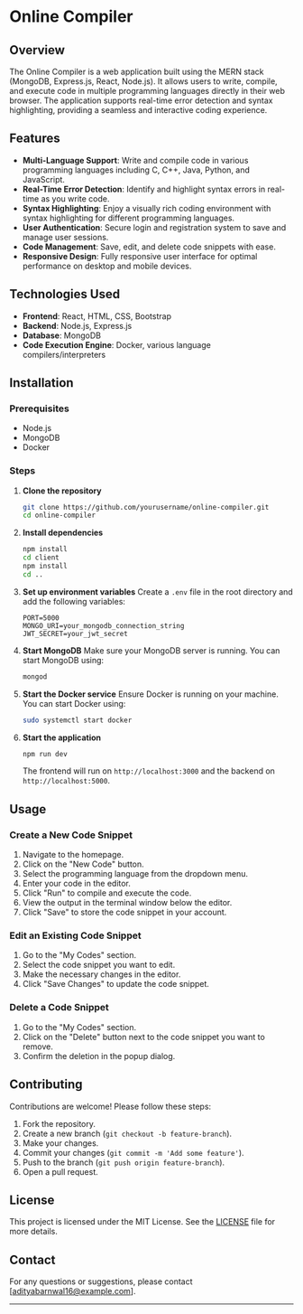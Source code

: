 # Online Compiler

## Overview
The Online Compiler is a web application built using the MERN stack (MongoDB, Express.js, React, Node.js). It allows users to write, compile, and execute code in multiple programming languages directly in their web browser. The application supports real-time error detection and syntax highlighting, providing a seamless and interactive coding experience.

## Features
- **Multi-Language Support**: Write and compile code in various programming languages including C, C++, Java, Python, and JavaScript.
- **Real-Time Error Detection**: Identify and highlight syntax errors in real-time as you write code.
- **Syntax Highlighting**: Enjoy a visually rich coding environment with syntax highlighting for different programming languages.
- **User Authentication**: Secure login and registration system to save and manage user sessions.
- **Code Management**: Save, edit, and delete code snippets with ease.
- **Responsive Design**: Fully responsive user interface for optimal performance on desktop and mobile devices.

## Technologies Used
- **Frontend**: React, HTML, CSS, Bootstrap
- **Backend**: Node.js, Express.js
- **Database**: MongoDB
- **Code Execution Engine**: Docker, various language compilers/interpreters

## Installation

### Prerequisites
- Node.js
- MongoDB
- Docker

### Steps
1. **Clone the repository**
   ```bash
   git clone https://github.com/yourusername/online-compiler.git
   cd online-compiler
   ```

2. **Install dependencies**
   ```bash
   npm install
   cd client
   npm install
   cd ..
   ```

3. **Set up environment variables**
   Create a `.env` file in the root directory and add the following variables:
   ```env
   PORT=5000
   MONGO_URI=your_mongodb_connection_string
   JWT_SECRET=your_jwt_secret
   ```

4. **Start MongoDB**
   Make sure your MongoDB server is running. You can start MongoDB using:
   ```bash
   mongod
   ```

5. **Start the Docker service**
   Ensure Docker is running on your machine. You can start Docker using:
   ```bash
   sudo systemctl start docker
   ```

6. **Start the application**
   ```bash
   npm run dev
   ```

   The frontend will run on `http://localhost:3000` and the backend on `http://localhost:5000`.

## Usage

### Create a New Code Snippet
1. Navigate to the homepage.
2. Click on the "New Code" button.
3. Select the programming language from the dropdown menu.
4. Enter your code in the editor.
5. Click "Run" to compile and execute the code.
6. View the output in the terminal window below the editor.
7. Click "Save" to store the code snippet in your account.

### Edit an Existing Code Snippet
1. Go to the "My Codes" section.
2. Select the code snippet you want to edit.
3. Make the necessary changes in the editor.
4. Click "Save Changes" to update the code snippet.

### Delete a Code Snippet
1. Go to the "My Codes" section.
2. Click on the "Delete" button next to the code snippet you want to remove.
3. Confirm the deletion in the popup dialog.

## Contributing
Contributions are welcome! Please follow these steps:
1. Fork the repository.
2. Create a new branch (`git checkout -b feature-branch`).
3. Make your changes.
4. Commit your changes (`git commit -m 'Add some feature'`).
5. Push to the branch (`git push origin feature-branch`).
6. Open a pull request.

## License
This project is licensed under the MIT License. See the [LICENSE](LICENSE) file for more details.

## Contact
For any questions or suggestions, please contact [adityabarnwal16@example.com].

---

